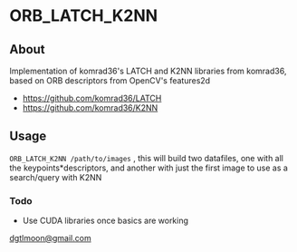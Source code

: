 # ORB_LATCH_K2NN

## About 

Implementation of komrad36's LATCH and K2NN libraries from komrad36, based on ORB descriptors from OpenCV's features2d

- https://github.com/komrad36/LATCH
- https://github.com/komrad36/K2NN

## Usage

`ORB_LATCH_K2NN /path/to/images` , this will build two datafiles, one with all 
the keypoints*descriptors, and another with just the first image to use as a search/query with K2NN
  
### Todo

- Use CUDA libraries once basics are working

dgtlmoon@gmail.com
